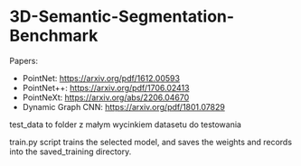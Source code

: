 # 3D-Semantic-Segmentation-Benchmark

Papers:
- PointNet: https://arxiv.org/pdf/1612.00593
- PointNet++: https://arxiv.org/pdf/1706.02413
- PointNeXt: https://arxiv.org/abs/2206.04670
- Dynamic Graph CNN: https://arxiv.org/pdf/1801.07829

test_data to folder z małym wycinkiem datasetu do testowania

train.py script trains the selected model, and saves the weights and records into the saved_training directory.
